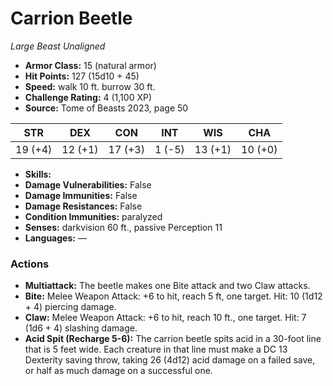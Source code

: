 # Carrion Beetle

*Large* *Beast* *Unaligned*

- **Armor Class:** 15 (natural armor)
- **Hit Points:** 127 (15d10 + 45)
- **Speed:** walk 10 ft. burrow 30 ft.
- **Challenge Rating:** 4 (1,100 XP)
- **Source:** Tome of Beasts 2023, page 50

| STR | DEX | CON | INT | WIS | CHA |
| --- | --- | --- | --- | --- | --- |
| 19 (+4) | 12 (+1) | 17 (+3) | 1 (-5) | 13 (+1) | 10 (+0) |

- **Skills:** 
- **Damage Vulnerabilities:** False
- **Damage Immunities:** False
- **Damage Resistances:** False
- **Condition Immunities:** paralyzed
- **Senses:** darkvision 60 ft., passive Perception 11
- **Languages:** —

### Actions

- **Multiattack:** The beetle makes one Bite attack and two Claw attacks.
- **Bite:** Melee Weapon Attack: +6 to hit, reach 5 ft, one target. Hit: 10 (1d12 + 4) piercing damage.
- **Claw:** Melee Weapon Attack: +6 to hit, reach 10 ft., one target. Hit: 7 (1d6 + 4) slashing damage.
- **Acid Spit (Recharge 5-6):** The carrion beetle spits acid in a 30-foot line that is 5 feet wide. Each creature in that line must make a DC 13 Dexterity saving throw, taking 26 (4d12) acid damage on a failed save, or half as much damage on a successful one.
